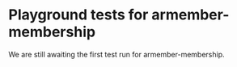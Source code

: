 # Playground tests for armember-membership
We are still awaiting the first test run for armember-membership.
